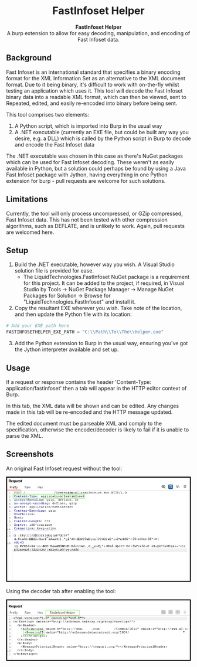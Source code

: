 <h1 align="center">FastInfoset Helper</h1>

<div align="center">
    <strong>FastInfoset Helper</strong>
</div>

<div align="center">
    A burp extension to allow for easy decoding, manipulation, and encoding of Fast Infoset data.
</div>

## Background

Fast Infoset is an international standard that specifies a binary encoding format for the XML Information Set as an alternative to the XML document format. Due to it being binary, it's difficult to work with on-the-fly whilst testing an application which uses it.
This tool will decode the Fast Infoset binary data into a readable XML format, which can then be viewed, sent to Repeated, edited, and easily re-encoded into binary before being sent.

This tool comprises two elements:

1. A Python script, which is imported into Burp in the usual way
2. A .NET executable (currently an EXE file, but could be built any way you desire, e.g. a DLL) which is called by the Python script in Burp to decode and encode the Fast Infoset data

The .NET executable was chosen in this case as there's NuGet packages which can be used for Fast Infoset decoding. These weren't as easily available in Python, but a solution could perhaps be found by using a Java Fast Infoset package with Jython, having everything in one Python extension for burp - pull requests are welcome for such solutions.

## Limitations

Currently, the tool will only process uncompressed, or GZip compressed, Fast Infoset data. This has not been tested with other compression algorithms, such as DEFLATE, and is unlikely to work. Again, pull requests are welcomed here.

## Setup

1. Build the .NET executable, however way you wish. A Visual Studio solution file is provided for ease.
	- The LiquidTechnologies.FastInfoset NuGet package is a requirement for this project. It can be added to the project, if required, in Visual Studio by Tools -> NuGet Package Manager -> Manage NuGet Packages for Solution -> Browse for "LiquidTechnologies.FastInfoset" and install it.
2. Copy the resultant EXE wherever you wish. Take note of the location, and then update the Python file with its location:

```python
# Add your EXE path here
FASTINFOSETHELPER_EXE_PATH = "C:\\Path\\To\\The\\Helper.exe"
```

3. Add the Python extension to Burp in the usual way, ensuring you've got the Jython interpreter available and set up.

## Usage

If a request or response contains the header 'Content-Type: application/fastinfoset' then a tab will appear in the HTTP editor context of Burp.

In this tab, the XML data will be shown and can be edited. Any changes made in this tab will be re-encoded and the HTTP message updated.

The edited document must be parseable XML and comply to the specification, otherwise the encoder/decoder is likely to fail if it is unable to parse the XML.

## Screenshots

An original Fast Infoset request without the tool:

![Encoded](img/encoded.png)

Using the decoder tab after enabling the tool:

![Decoded](img/decoded.png)



